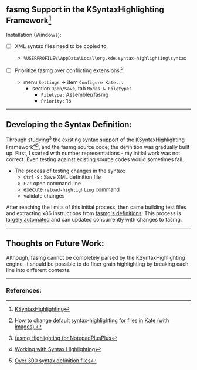 fasmg Support in the KSyntaxHighlighting Framework[^1]
---
Installation (Windows):

- [ ] XML syntax files need to be copied to:
	* `%USERPROFILE%\AppData\Local\org.kde.syntax-highlighting\syntax`

- [ ] Prioritize fasmg over conflicting extensions:[^5]
	* menu `Settings` -> item `Configure Kate...`
		* section `Open/Save`, tab `Modes & Filetypes`
			* `Filetype:` Assembler/fasmg
			* `Priority:` 15
---
Developing the Syntax Definition:
---
Through studying[^4] the existing syntax support of the KSyntaxHighlighting Framework[^2][^3], and the fasmg source code; the definition was gradually built up. First, I started with number representations - my initial work was not correct. Even testing against existing source codes would sometimes fail.

* The process of testing changes in the syntax:
	* `Ctrl-S` : Save XML definition file
	* `F7` : open command line
	* execute `reload-highlighting` command
	* validate changes

After reaching the limits of this initial process, then came building test files and extracting x86 instructions from [fasmg's definitions][0]. This process is [largely automated][1] and can updated concurrently with changes to fasmg.

---
Thoughts on Future Work:
---
Although, fasmg cannot be completely parsed by the KSyntaxHighlighting engine, it should be possible to do finer grain highlighting by breaking each line into different contexts.

---

### References:
[^1]: [KSyntaxHighlighting](https://api.kde.org/frameworks/syntax-highlighting/html/index.html)
[^2]: [Working with Syntax Highlighting](https://docs.kde.org/trunk5/en/kate/katepart/highlight.html)
[^3]: [Over 300 syntax definition files](https://invent.kde.org/frameworks/syntax-highlighting/-/tree/master/data/syntax)
[^4]: [fasmg Highlighting for NotepadPlusPlus](/addon/editor/npp/)
[^5]: [How to change default syntax-highlighting for files in Kate (with images).](https://unix.stackexchange.com/questions/137989/how-to-change-default-syntax-highlighting-for-header-file-in-kate)


[0]: https://github.com/tgrysztar/fasmg/tree/master/packages/x86/include/cpu
[1]: https://board.flatassembler.net/topic.php?p=214280#214280
